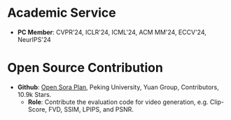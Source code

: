 #  Academic Service
- **PC Member**: CVPR'24, ICLR'24, ICML'24, ACM MM'24, ECCV'24, NeurIPS'24

# Open Source Contribution
- **Github**: [Open Sora Plan](https://github.com/PKU-YuanGroup/Open-Sora-Plan), Peking University, Yuan Group, Contributors, 10.9k Stars. 
    - **Role**: Contribute the evaluation code for video generation, e.g. Clip-Score, FVD, SSIM, LPIPS, and PSNR. 
